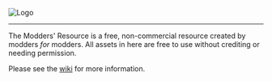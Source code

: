 ![Logo](https://cdn.discordapp.com/attachments/883460005393731646/940272318352089129/air_resource_logo_big.png)
___

The Modders' Resource is a free, non-commercial resource created by modders _for_ modders. All assets in here are free to use without crediting or needing permission.

Please see the [wiki](https://github.com/AirWay1/3AIR-Mod-Resources/wiki) for more information.
